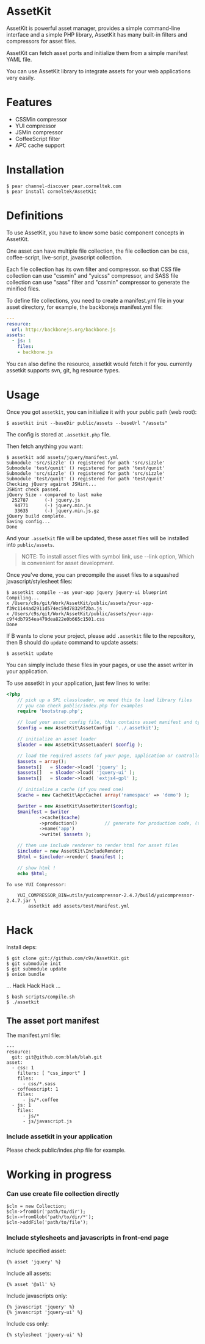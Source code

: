 AssetKit
============

AssetKit is powerful asset manager, provides a simple command-line interface
and a simple PHP library, AssetKit has many built-in filters and compressors for asset files.

AssetKit can fetch asset ports and initialize them from a simple manifest YAML file.

You can use AssetKit library to integrate assets for your web applications very easily.

Features
========

- CSSMin compressor
- YUI compressor
- JSMin compressor
- CoffeeScript filter
- APC cache support

Installation
============

    $ pear channel-discover pear.corneltek.com
    $ pear install corneltek/AssetKit


Definitions
============
To use AssetKit, you have to know some basic component concepts in AssetKit.

One asset can have multiple file collection, the file collection can be css,
coffee-script, live-script, javascript collection.

Each file collection has its own filter and compressor. so that CSS file
collection can use "cssmin" and "yuicss" compressor, and SASS file collection 
can use "sass" filter and "cssmin" compressor to generate the minified files.

To define file collections, you need to create a manifest.yml file in your asset directory,
for example, the backbonejs manifest.yml file:

```yaml
---
resource:
  url: http://backbonejs.org/backbone.js
assets:
  - js: 1
    files:
    - backbone.js
```

You can also define the resource, assetkit would fetch it for you. currently assetkit supports 
svn, git, hg resource types.


Usage
=====

Once you got `assetkit`, you can initialize it with your public path (web root):

    $ assetkit init --baseDir public/assets --baseUrl "/assets"

The config is stored at `.assetkit.php` file.

Then fetch anything you want:

    $ assetkit add assets/jquery/manifest.yml
    Submodule 'src/sizzle' () registered for path 'src/sizzle'
    Submodule 'test/qunit' () registered for path 'test/qunit'
    Submodule 'src/sizzle' () registered for path 'src/sizzle'
    Submodule 'test/qunit' () registered for path 'test/qunit'
    Checking jQuery against JSHint...
    JSHint check passed.
    jQuery Size - compared to last make
      252787      (-) jquery.js
       94771      (-) jquery.min.js
       33635      (-) jquery.min.js.gz
    jQuery build complete.
    Saving config...
    Done

And your `.assetkit` file will be updated, these asset files will be installed into `public/assets`.

>   NOTE:
>   To install asset files with symbol link, use --link option,
>   Which is convenient for asset development.

Once you've done, you can precompile the asset files to a squashed javascript/stylesheet files:

    $ assetkit compile --as your-app jquery jquery-ui blueprint
    Compiling...
    x /Users/c9s/git/Work/AssetKit/public/assets/your-app-f39c1144ad2911d574ec59d78329f2ba.js
    x /Users/c9s/git/Work/AssetKit/public/assets/your-app-c9f4db7954ea479dea822e0b665c1501.css
    Done

If B wants to clone your project, please add `.assetkit` file to the repository, then B should 
do `update` command to update assets:

    $ assetkit update

You can simply include these files in your pages, or use the asset writer in your application.

To use assetkit in your application, just few lines to write:

```php
<?php
    // pick up a SPL classloader, we need this to load library files
    // you can check public/index.php for examples
    require 'bootstrap.php';

    // load your asset config file, this contains asset manifest and types
    $config = new AssetKit\AssetConfig( '../.assetkit');

    // initialize an asset loader
    $loader = new AssetKit\AssetLoader( $config );

    // load the required assets (of your page, application or controller)
    $assets = array();
    $assets[]   = $loader->load( 'jquery' );
    $assets[]   = $loader->load( 'jquery-ui' );
    $assets[]   = $loader->load( 'extjs4-gpl' );

    // initialize a cache (if you need one)
    $cache = new CacheKit\ApcCache( array('namespace' => 'demo') );

    $writer = new AssetKit\AssetWriter($config);
    $manifest = $writer
            ->cache($cache)
            ->production()          // generate for production code, (the alternative is `development`)
            ->name('app')
            ->write( $assets );

    // then use include renderer to render html for asset files
    $includer = new AssetKit\IncludeRender;
    $html = $includer->render( $manifest );

    // show html !
    echo $html;
```


    To use YUI Compressor:

        YUI_COMPRESSOR_BIN=utils/yuicompressor-2.4.7/build/yuicompressor-2.4.7.jar \
            assetkit add assets/test/manifest.yml

Hack
=======

Install deps:

    $ git clone git://github.com/c9s/AssetKit.git
    $ git submodule init
    $ git submodule update
    $ onion bundle

... Hack Hack Hack ...

    $ bash scripts/compile.sh
    $ ./assetkit


## The asset port manifest

The manifest.yml file:

    ---
    resource:
      git: git@github.com:blah/blah.git
    asset:
      - css: 1
        filters: [ "css_import" ]
        files:
          - css/*.sass
      - coffeescript: 1
        files:
          - js/*.coffee
      - js: 1
        files:
          - js/*
          - js/javascript.js


### Include assetkit in your application

Please check public/index.php file for example.


# Working in progress

### Can use create file collection directly

    $cln = new Collection;
    $cln->fromDir('path/to/dir');
    $cln->fromGlob('path/to/dir/*');
    $cln->addFile('path/to/file');

### Include stylesheets and javascripts in front-end page


Include specified asset:

    {% asset 'jquery' %}

Include all assets:

    {% asset '@all' %}

Include javascripts only:

    {% javascript 'jquery' %}
    {% javascript 'jquery-ui' %}

Include css only:

    {% stylesheet 'jquery-ui' %}
